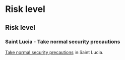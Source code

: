 # Risk level

## Risk level

### Saint Lucia - Take normal security precautions

[Take normal security precautions](#levels "Risk Levels") in Saint Lucia.